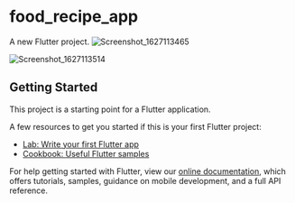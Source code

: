 # food_recipe_app

A new Flutter project.
![Screenshot_1627113465](https://user-images.githubusercontent.com/75294518/126862268-1c5128bc-a8e8-4054-90e6-1dc344e1199e.png)

![Screenshot_1627113514](https://user-images.githubusercontent.com/75294518/126862319-0267b51b-2f26-4af3-88d8-5e37e3626ee8.png)


## Getting Started

This project is a starting point for a Flutter application.

A few resources to get you started if this is your first Flutter project:

- [Lab: Write your first Flutter app](https://flutter.dev/docs/get-started/codelab)
- [Cookbook: Useful Flutter samples](https://flutter.dev/docs/cookbook)

For help getting started with Flutter, view our
[online documentation](https://flutter.dev/docs), which offers tutorials,
samples, guidance on mobile development, and a full API reference.
